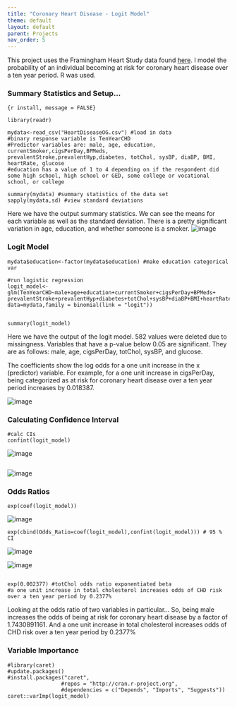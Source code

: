 ```yaml
---
title: "Coronary Heart Disease - Logit Model"
theme: default
layout: default
parent: Projects
nav_order: 5
---
```


This project uses the Framingham Heart Study data found [here](https://www.kaggle.com/amanajmera1/framingham-heart-study-dataset). I model the probability of an individual becoming at risk for coronary heart disease over a ten year period. R was used.


### Summary Statistics and Setup...

```
{r install, message = FALSE}

library(readr)
```

```{r}
mydata<-read_csv("HeartDiseaseOG.csv") #load in data
#binary response variable is TenYearCHD
#Predictor variables are: male, age, education, currentSmoker,cigsPerDay,BPMeds, prevalentStroke,prevalentHyp,diabetes, totChol, sysBP, diaBP, BMI, heartRate, glucose
#education has a value of 1 to 4 depending on if the respondent did some high school, high school or GED, some college or vocational school, or college

summary(mydata) #summary statistics of the data set
sapply(mydata,sd) #view standard deviations
```
Here we have the output summary statistics. We can see the means for each variable as well as the standard deviation. There is a pretty significant variation in age, education, and whether someone is a smoker.
![image](https://user-images.githubusercontent.com/76073032/104112777-521ca080-52b8-11eb-9690-9f9562ba86c1.png)


### Logit Model

```{r logit}
mydata$education<-factor(mydata$education) #make education categorical var 

#run logistic regression
logit_model<-glm(TenYearCHD~male+age+education+currentSmoker+cigsPerDay+BPMeds+ prevalentStroke+prevalentHyp+diabetes+totChol+sysBP+diaBP+BMI+heartRate+glucose, data=mydata,family = binomial(link = "logit"))


```

```{r view}
summary(logit_model)

```

Here we have the output of the logit model. 582 values were deleted due to missingness. Variables that have a p-value below 0.05 are significant. They are as follows: male, age, cigsPerDay, totChol, sysBP, and glucose.

The coefficients show the log odds for a one unit increase in the x (predictor) variable. For example, for a one unit increase in cigsPerDay, being categorized as at risk for coronary heart disease over a ten year period increases by 0.018387.

![image](https://user-images.githubusercontent.com/76073032/104112839-4e3d4e00-52b9-11eb-8135-ba3cda75f467.png)

### Calculating Confidence Interval
```{r CI}
#calc CIs
confint(logit_model)

```

![image](https://user-images.githubusercontent.com/76073032/104112963-9741d200-52ba-11eb-908e-64f72505880e.png)

```{r CI default}

```
![image](https://user-images.githubusercontent.com/76073032/104112987-dc660400-52ba-11eb-9510-eac86bbff4f5.png)

### Odds Ratios
```{r odds ratio }
exp(coef(logit_model))

```
![image](https://user-images.githubusercontent.com/76073032/104113017-1a632800-52bb-11eb-9f3a-ef810f18bebc.png)



```{r odds ratio table with CI}
exp(cbind(Odds_Ratio=coef(logit_model),confint(logit_model))) # 95 % CI

```

![image](https://user-images.githubusercontent.com/76073032/104113040-50a0a780-52bb-11eb-999e-634fe798887b.png)

![image](https://user-images.githubusercontent.com/76073032/104113112-108df480-52bc-11eb-85e7-35fe7d733858.png)

```{r exp}

exp(0.002377) #totChol odds ratio exponentiated beta
#a one unit increase in total cholesterol increases odds of CHD risk over a ten year period by 0.2377%
```

Looking at the odds ratio of two variables in particular...
So, being male increases the odds of being at risk for coronary heart disease by a factor of 1.7430891161.
And a one unit increase in total cholesterol increases odds of CHD risk over a ten year period by 0.2377%


### Variable Importance
```{r var import}
#library(caret)
#update.packages()
#install.packages("caret",
                 #repos = "http://cran.r-project.org", 
                 #dependencies = c("Depends", "Imports", "Suggests"))
caret::varImp(logit_model)

```

